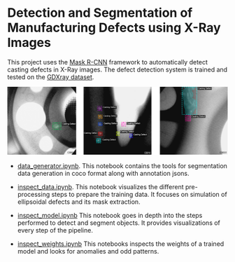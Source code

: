 # Detection and Segmentation of Manufacturing Defects using X-Ray Images

This project uses the [Mask R-CNN](https://arxiv.org/abs/1703.06870) framework to automatically detect casting defects in X-Ray images.
The defect detection system is trained and tested on the [GDXray dataset](https://domingomery.ing.puc.cl/material/gdxray/).

![Instance Segmentation Sample](assets/detection.png)

- [data_generator.ipynb](/data_generator.ipynb). This notebook contains the tools for segmentation data generation in coco format along with annotation jsons.

- [inspect_data.ipynb](/inspect_data.ipynb). This notebook visualizes the different pre-processing steps
  to prepare the training data. It focuses on simulation of ellipsoidal defects and its mask extraction.

- [inspect_model.ipynb](/inspect_model.ipynb) This notebook goes in depth into the steps performed to detect and segment objects. It provides visualizations of every step of the pipeline.

- [inspect_weights.ipynb](/inspect_weights.ipynb)
  This notebooks inspects the weights of a trained model and looks for anomalies and odd patterns.
